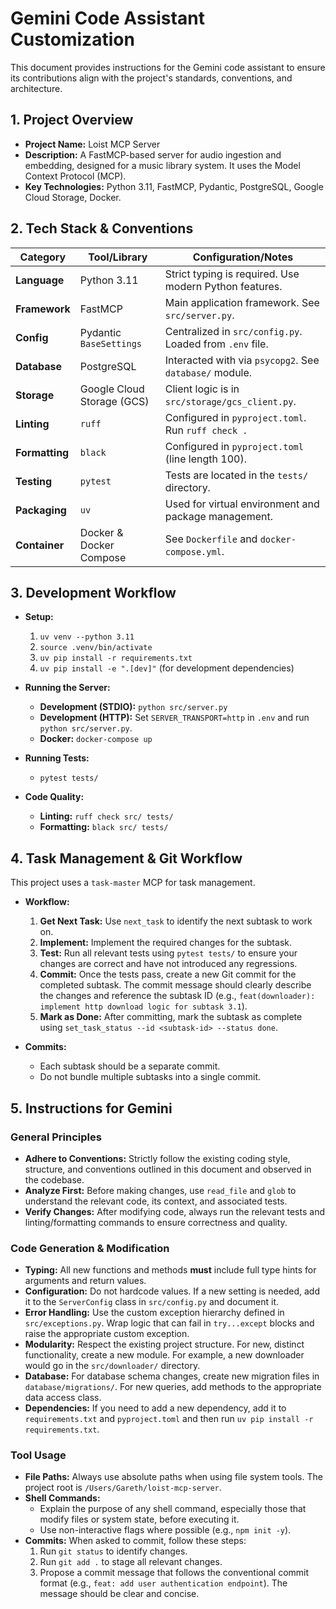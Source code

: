 # Gemini Code Assistant Customization

This document provides instructions for the Gemini code assistant to ensure its contributions align with the project's standards, conventions, and architecture.

## 1. Project Overview

- **Project Name:** Loist MCP Server
- **Description:** A FastMCP-based server for audio ingestion and embedding, designed for a music library system. It uses the Model Context Protocol (MCP).
- **Key Technologies:** Python 3.11, FastMCP, Pydantic, PostgreSQL, Google Cloud Storage, Docker.

## 2. Tech Stack & Conventions

| Category      | Tool/Library                               | Configuration/Notes                                       |
|---------------|--------------------------------------------|-----------------------------------------------------------|
| **Language**  | Python 3.11                                | Strict typing is required. Use modern Python features.    |
| **Framework** | FastMCP                                    | Main application framework. See `src/server.py`.          |
| **Config**    | Pydantic `BaseSettings`                    | Centralized in `src/config.py`. Loaded from `.env` file.  |
| **Database**  | PostgreSQL                                 | Interacted with via `psycopg2`. See `database/` module.   |
| **Storage**   | Google Cloud Storage (GCS)                 | Client logic is in `src/storage/gcs_client.py`.           |
| **Linting**   | `ruff`                                     | Configured in `pyproject.toml`. Run `ruff check .`        |
| **Formatting**| `black`                                    | Configured in `pyproject.toml` (line length 100).         |
| **Testing**   | `pytest`                                   | Tests are located in the `tests/` directory.              |
| **Packaging** | `uv`                                       | Used for virtual environment and package management.      |
| **Container** | Docker & Docker Compose                    | See `Dockerfile` and `docker-compose.yml`.                |

## 3. Development Workflow

- **Setup:**
  1. `uv venv --python 3.11`
  2. `source .venv/bin/activate`
  3. `uv pip install -r requirements.txt`
  4. `uv pip install -e ".[dev]"` (for development dependencies)

- **Running the Server:**
  - **Development (STDIO):** `python src/server.py`
  - **Development (HTTP):** Set `SERVER_TRANSPORT=http` in `.env` and run `python src/server.py`.
  - **Docker:** `docker-compose up`

- **Running Tests:**
  - `pytest tests/`

- **Code Quality:**
  - **Linting:** `ruff check src/ tests/`
  - **Formatting:** `black src/ tests/`

## 4. Task Management & Git Workflow

This project uses a `task-master` MCP for task management.

- **Workflow:**
  1. **Get Next Task:** Use `next_task` to identify the next subtask to work on.
  2. **Implement:** Implement the required changes for the subtask.
  3. **Test:** Run all relevant tests using `pytest tests/` to ensure your changes are correct and have not introduced any regressions.
  4. **Commit:** Once the tests pass, create a new Git commit for the completed subtask. The commit message should clearly describe the changes and reference the subtask ID (e.g., `feat(downloader): implement http download logic for subtask 3.1`).
  5. **Mark as Done:** After committing, mark the subtask as complete using `set_task_status --id <subtask-id> --status done`.

- **Commits:**
  - Each subtask should be a separate commit.
  - Do not bundle multiple subtasks into a single commit.

## 5. Instructions for Gemini

### General Principles

- **Adhere to Conventions:** Strictly follow the existing coding style, structure, and conventions outlined in this document and observed in the codebase.
- **Analyze First:** Before making changes, use `read_file` and `glob` to understand the relevant code, its context, and associated tests.
- **Verify Changes:** After modifying code, always run the relevant tests and linting/formatting commands to ensure correctness and quality.

### Code Generation & Modification

- **Typing:** All new functions and methods **must** include full type hints for arguments and return values.
- **Configuration:** Do not hardcode values. If a new setting is needed, add it to the `ServerConfig` class in `src/config.py` and document it.
- **Error Handling:** Use the custom exception hierarchy defined in `src/exceptions.py`. Wrap logic that can fail in `try...except` blocks and raise the appropriate custom exception.
- **Modularity:** Respect the existing project structure. For new, distinct functionality, create a new module. For example, a new downloader would go in the `src/downloader/` directory.
- **Database:** For database schema changes, create new migration files in `database/migrations/`. For new queries, add methods to the appropriate data access class.
- **Dependencies:** If you need to add a new dependency, add it to `requirements.txt` and `pyproject.toml` and then run `uv pip install -r requirements.txt`.

### Tool Usage

- **File Paths:** Always use absolute paths when using file system tools. The project root is `/Users/Gareth/loist-mcp-server`.
- **Shell Commands:**
  - Explain the purpose of any shell command, especially those that modify files or system state, before executing it.
  - Use non-interactive flags where possible (e.g., `npm init -y`).
- **Commits:** When asked to commit, follow these steps:
  1. Run `git status` to identify changes.
  2. Run `git add .` to stage all relevant changes.
  3. Propose a commit message that follows the conventional commit format (e.g., `feat: add user authentication endpoint`). The message should be clear and concise.